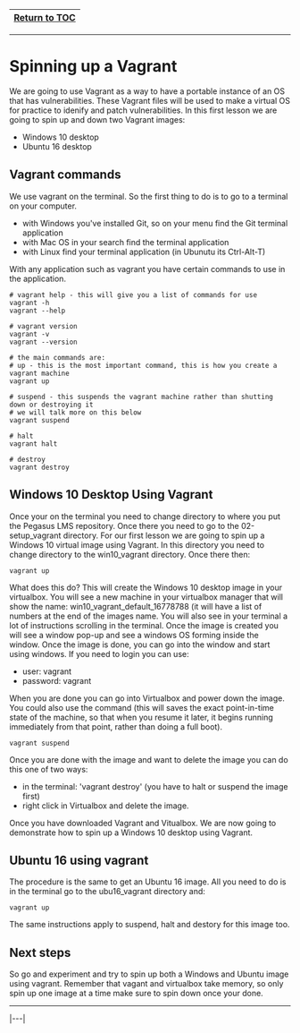 |[Return to TOC](00-Table-of-Contents.md)|
|---|

---

# Spinning up a Vagrant
We are going to use Vagrant as a way to have a portable instance of an 
OS that has vulnerabilities. These Vagrant files will be used to make a 
virtual OS for practice to idenify and patch vulnerabilities. In this first
lesson we are going to spin up and down two Vagrant images:

* Windows 10 desktop
* Ubuntu 16 desktop

## Vagrant commands
We use vagrant on the terminal. So the first thing to do is to go to 
a terminal on your computer. 

* with Windows you've installed Git, so on your menu find the Git terminal 
application
* with Mac OS in your search find the terminal application
* with Linux find your terminal application (in Ubunutu its Ctrl-Alt-T)

With any application such as vagrant you have certain commands to use in the 
application. 
```
# vagrant help - this will give you a list of commands for use
vagrant -h
vagrant --help

# vagrant version
vagrant -v
vagrant --version

# the main commands are:
# up - this is the most important command, this is how you create a vagrant machine
vagrant up

# suspend - this suspends the vagrant machine rather than shutting down or destroying it
# we will talk more on this below
vagrant suspend

# halt
vagrant halt

# destroy
vagrant destroy
```

## Windows 10 Desktop Using Vagrant
Once your on the terminal you need to change directory to where you put the
Pegasus LMS repository. Once there you need to go to the 02-setup_vagrant
directory. For our first lesson we are going to spin up a Windows 10 virtual 
image using Vagrant. In this directory you need to change directory to the 
win10_vagrant directory. Once there then:
```
vagrant up
```

What does this do? This will create the Windows 10 desktop image in your
virtualbox. You will see a new machine in your virtualbox manager that
will show the name: win10_vagrant_default_16778788 (it will have a list of
numbers at the end of the images name. You will also see in your terminal
a lot of instructions scrolling in the terminal. Once the image is created
you will see a window pop-up and see a windows OS forming inside the
window. Once the image is done, you can go into the window and start using
windows. If you need to login you can use:

* user: vagrant
* password: vagrant

When you are done you can go into Virtualbox and power down the image. You could
also use the command (this will saves the exact point-in-time state of the machine, so that when you resume it later, it begins running immediately from that point, rather than doing a full boot).
```
vagrant suspend
```

Once you are done with the image and want to delete the image you can do this 
one of two ways:

* in the terminal: 'vagrant destroy' (you have to halt or suspend the image first)
* right click in Virtualbox and delete the image. 

Once you have downloaded Vagrant and Vitualbox. We are now going to demonstrate
how to spin up a Windows 10 desktop using Vagrant.

## Ubuntu 16 using vagrant
The procedure is the same to get an Ubuntu 16 image. All you need to do is
in the terminal go to the ubu16_vagrant directory and:
```
vagrant up
```

The same instructions apply to suspend, halt and destory for this image too.

## Next steps
So go and experiment and try to spin up both a Windows and Ubuntu image using
vagrant. Remember that vagant and virtualbox take memory, so only spin up
one image at a time make sure to spin down once your done.

---

|---|
